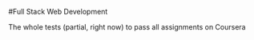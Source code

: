 #Full Stack Web Development

The whole tests (partial, right now) to pass all assignments on Coursera